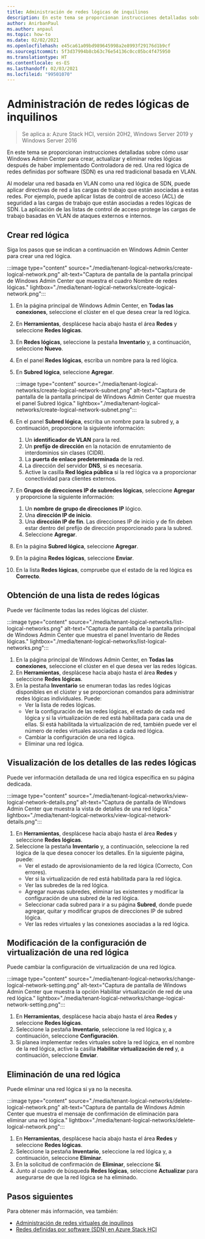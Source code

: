 ```yaml
---
title: Administración de redes lógicas de inquilinos
description: En este tema se proporcionan instrucciones detalladas sobre cómo usar Windows Admin Center para crear, actualizar y eliminar redes lógicas después de haber implementado Controladora de red.
author: AnirbanPaul
ms.author: anpaul
ms.topic: how-to
ms.date: 02/02/2021
ms.openlocfilehash: e45ca61a09bd989645998a2e8993f29176d1b9cf
ms.sourcegitcommit: 5f3d37994b8cb63c76e54136c0cc05bc4f475950
ms.translationtype: HT
ms.contentlocale: es-ES
ms.lasthandoff: 02/03/2021
ms.locfileid: "99501070"
---
```

# <a name="manage-tenant-logical-networks"></a>Administración de redes lógicas de inquilinos

>Se aplica a: Azure Stack HCI, versión 20H2, Windows Server 2019 y Windows Server 2016

En este tema se proporcionan instrucciones detalladas sobre cómo usar Windows Admin Center para crear, actualizar y eliminar redes lógicas después de haber implementado Controladora de red. Una red lógica de redes definidas por software (SDN) es una red tradicional basada en VLAN.

Al modelar una red basada en VLAN como una red lógica de SDN, puede aplicar directivas de red a las cargas de trabajo que están asociadas a estas redes. Por ejemplo, puede aplicar listas de control de acceso (ACL) de seguridad a las cargas de trabajo que están asociadas a redes lógicas de SDN. La aplicación de las listas de control de acceso protege las cargas de trabajo basadas en VLAN de ataques externos e internos.

## <a name="create-a-logical-network"></a>Crear red lógica
Siga los pasos que se indican a continuación en Windows Admin Center para crear una red lógica.

:::image type="content" source="./media/tenant-logical-networks/create-logical-network.png" alt-text="Captura de pantalla de la pantalla principal de Windows Admin Center que muestra el cuadro Nombre de redes lógicas." lightbox="./media/tenant-logical-networks/create-logical-network.png":::

1. En la página principal de Windows Admin Center, en **Todas las conexiones**, seleccione el clúster en el que desea crear la red lógica.
1. En **Herramientas**, desplácese hacia abajo hasta el área **Redes** y seleccione **Redes lógicas**.
1. En **Redes lógicas**, seleccione la pestaña **Inventario** y, a continuación, seleccione **Nuevo**.
1. En el panel **Redes lógicas**, escriba un nombre para la red lógica.
1. En **Subred lógica**, seleccione **Agregar**.

    :::image type="content" source="./media/tenant-logical-networks/create-logical-network-subnet.png" alt-text="Captura de pantalla de la pantalla principal de Windows Admin Center que muestra el panel Subred lógica." lightbox="./media/tenant-logical-networks/create-logical-network-subnet.png":::

1. En el panel **Subred lógica**, escriba un nombre para la subred y, a continuación, proporcione la siguiente información:
    1. Un **identificador de VLAN** para la red.
    1. Un **prefijo de dirección** en la notación de enrutamiento de interdominios sin clases (CIDR).
    1. La **puerta de enlace predeterminada** de la red.
    1. La dirección del servidor **DNS**, si es necesaria.
    1. Active la casilla **Red lógica pública** si la red lógica va a proporcionar conectividad para clientes externos.
1. En **Grupos de direcciones IP de subredes lógicas**, seleccione **Agregar** y proporcione la siguiente información:
    1. Un **nombre de grupo de direcciones IP** lógico.
    1. Una **dirección IP de inicio**.
    1. Una **dirección IP de fin**. Las direcciones IP de inicio y de fin deben estar dentro del prefijo de dirección proporcionado para la subred.
    1. Seleccione **Agregar**.
1. En la página **Subred lógica**, seleccione **Agregar**.
1. En la página **Redes lógicas**, seleccione **Enviar**.
1. En la lista **Redes lógicas**, compruebe que el estado de la red lógica es **Correcto**.

## <a name="get-a-list-of-logical-networks"></a>Obtención de una lista de redes lógicas
Puede ver fácilmente todas las redes lógicas del clúster.

:::image type="content" source="./media/tenant-logical-networks/list-logical-networks.png" alt-text="Captura de pantalla de la pantalla principal de Windows Admin Center que muestra el panel Inventario de Redes lógicas." lightbox="./media/tenant-logical-networks/list-logical-networks.png":::

1. En la página principal de Windows Admin Center, en **Todas las conexiones**, seleccione el clúster en el que desea ver las redes lógicas.
1. En **Herramientas**, desplácese hacia abajo hasta el área **Redes** y seleccione **Redes lógicas**.
1. En la pestaña **Inventario** se enumeran todas las redes lógicas disponibles en el clúster y se proporcionan comandos para administrar redes lógicas individuales. Puede:
    - Ver la lista de redes lógicas.
    - Ver la configuración de las redes lógicas, el estado de cada red lógica y si la virtualización de red está habilitada para cada una de ellas. Si está habilitada la virtualización de red, también puede ver el número de redes virtuales asociadas a cada red lógica.
    - Cambiar la configuración de una red lógica.
    - Eliminar una red lógica.

## <a name="view-logical-network-details"></a>Visualización de los detalles de las redes lógicas
Puede ver información detallada de una red lógica específica en su página dedicada.

:::image type="content" source="./media/tenant-logical-networks/view-logical-network-details.png" alt-text="Captura de pantalla de Windows Admin Center que muestra la vista de detalles de una red lógica." lightbox="./media/tenant-logical-networks/view-logical-network-details.png":::

1. En **Herramientas**, desplácese hacia abajo hasta el área **Redes** y seleccione **Redes lógicas**.
1. Seleccione la pestaña **Inventario** y, a continuación, seleccione la red lógica de la que desea conocer los detalles. En la siguiente página, puede:
    - Ver el estado de aprovisionamiento de la red lógica (Correcto, Con errores).
    - Ver si la virtualización de red está habilitada para la red lógica.
    - Ver las subredes de la red lógica.
    - Agregar nuevas subredes, eliminar las existentes y modificar la configuración de una subred de la red lógica.
    - Seleccionar cada subred para ir a su página **Subred**, donde puede agregar, quitar y modificar grupos de direcciones IP de subred lógica.
    - Ver las redes virtuales y las conexiones asociadas a la red lógica.

## <a name="change-a-logical-networks-virtualization-setting"></a>Modificación de la configuración de virtualización de una red lógica
Puede cambiar la configuración de virtualización de una red lógica.

:::image type="content" source="./media/tenant-logical-networks/change-logical-network-setting.png" alt-text="Captura de pantalla de Windows Admin Center que muestra la opción Habilitar virtualización de red de una red lógica." lightbox="./media/tenant-logical-networks/change-logical-network-setting.png":::

1. En **Herramientas**, desplácese hacia abajo hasta el área **Redes** y seleccione **Redes lógicas**.
1. Seleccione la pestaña **Inventario**, seleccione la red lógica y, a continuación, seleccione **Configuración**.
1. Si planea implementar redes virtuales sobre la red lógica, en el nombre de la red lógica, active la casilla **Habilitar virtualización de red** y, a continuación, seleccione **Enviar**.

## <a name="delete-a-logical-network"></a>Eliminación de una red lógica
Puede eliminar una red lógica si ya no la necesita.

:::image type="content" source="./media/tenant-logical-networks/delete-logical-network.png" alt-text="Captura de pantalla de Windows Admin Center que muestra el mensaje de confirmación de eliminación para eliminar una red lógica." lightbox="./media/tenant-logical-networks/delete-logical-network.png":::

1. En **Herramientas**, desplácese hacia abajo hasta el área **Redes** y seleccione **Redes lógicas**.
1. Seleccione la pestaña **Inventario**, seleccione la red lógica y, a continuación, seleccione **Eliminar**.
1. En la solicitud de confirmación de **Eliminar**, seleccione **Sí**.
1. Junto al cuadro de búsqueda **Redes lógicas**, seleccione **Actualizar** para asegurarse de que la red lógica se ha eliminado.

## <a name="next-steps"></a>Pasos siguientes
Para obtener más información, vea también:
- [Administración de redes virtuales de inquilinos](tenant-virtual-networks.md)
- [Redes definidas por software (SDN) en Azure Stack HCI](../concepts/software-defined-networking.md)
